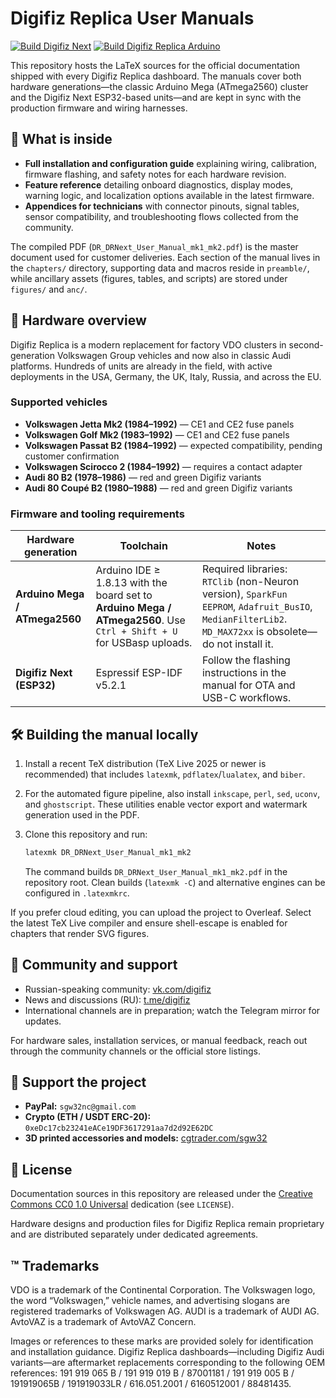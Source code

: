 # Digifiz Replica User Manuals

[![Build Digifiz Next](https://github.com/Sgw32/DigifizReplica/actions/workflows/build_main.yml/badge.svg)](https://github.com/Sgw32/DigifizReplica/actions/workflows/build_main.yml)
[![Build Digifiz Replica Arduino](https://github.com/Sgw32/DigifizReplica/actions/workflows/build_legacy_arduino.yml/badge.svg)](https://github.com/Sgw32/DigifizReplica/actions/workflows/build_legacy_arduino.yml)

This repository hosts the LaTeX sources for the official documentation shipped with every Digifiz Replica dashboard.  The manuals cover both hardware generations—the classic Arduino Mega (ATmega2560) cluster and the Digifiz Next ESP32-based units—and are kept in sync with the production firmware and wiring harnesses.

## 📘 What is inside

- **Full installation and configuration guide** explaining wiring, calibration, firmware flashing, and safety notes for each hardware revision.
- **Feature reference** detailing onboard diagnostics, display modes, warning logic, and localization options available in the latest firmware.
- **Appendices for technicians** with connector pinouts, signal tables, sensor compatibility, and troubleshooting flows collected from the community.

The compiled PDF (`DR_DRNext_User_Manual_mk1_mk2.pdf`) is the master document used for customer deliveries.  Each section of the manual lives in the `chapters/` directory, supporting data and macros reside in `preamble/`, while ancillary assets (figures, tables, and scripts) are stored under `figures/` and `anc/`.

## 🚗 Hardware overview

Digifiz Replica is a modern replacement for factory VDO clusters in second-generation Volkswagen Group vehicles and now also in classic Audi platforms.  Hundreds of units are already in the field, with active deployments in the USA, Germany, the UK, Italy, Russia, and across the EU.

### Supported vehicles

- **Volkswagen Jetta Mk2 (1984–1992)** — CE1 and CE2 fuse panels
- **Volkswagen Golf Mk2 (1983–1992)** — CE1 and CE2 fuse panels
- **Volkswagen Passat B2 (1984–1992)** — expected compatibility, pending customer confirmation
- **Volkswagen Scirocco 2 (1984–1992)** — requires a contact adapter
- **Audi 80 B2 (1978–1986)** — red and green Digifiz variants
- **Audi 80 Coupé B2 (1980–1988)** — red and green Digifiz variants

### Firmware and tooling requirements

| Hardware generation | Toolchain | Notes |
| --- | --- | --- |
| **Arduino Mega / ATmega2560** | Arduino IDE ≥ 1.8.13 with the board set to **Arduino Mega / ATmega2560**. Use `Ctrl + Shift + U` for USBasp uploads. | Required libraries: `RTClib` (non-Neuron version), `SparkFun EEPROM`, `Adafruit_BusIO`, `MedianFilterLib2`.  `MD_MAX72xx` is obsolete—do not install it. |
| **Digifiz Next (ESP32)** | Espressif ESP-IDF v5.2.1 | Follow the flashing instructions in the manual for OTA and USB-C workflows. |

## 🛠️ Building the manual locally

1. Install a recent TeX distribution (TeX Live 2025 or newer is recommended) that includes `latexmk`, `pdflatex`/`lualatex`, and `biber`.
2. For the automated figure pipeline, also install `inkscape`, `perl`, `sed`, `uconv`, and `ghostscript`.  These utilities enable vector export and watermark generation used in the PDF.
3. Clone this repository and run:

   ```sh
   latexmk DR_DRNext_User_Manual_mk1_mk2
   ```

   The command builds `DR_DRNext_User_Manual_mk1_mk2.pdf` in the repository root.  Clean builds (`latexmk -C`) and alternative engines can be configured in `.latexmkrc`.

If you prefer cloud editing, you can upload the project to Overleaf.  Select the latest TeX Live compiler and ensure shell-escape is enabled for chapters that render SVG figures.

## 🤝 Community and support

- Russian-speaking community: [vk.com/digifiz](https://vk.com/digifiz)
- News and discussions (RU): [t.me/digifiz](https://t.me/digifiz)
- International channels are in preparation; watch the Telegram mirror for updates.

For hardware sales, installation services, or manual feedback, reach out through the community channels or the official store listings.

## 💖 Support the project

- **PayPal:** `sgw32nc@gmail.com`
- **Crypto (ETH / USDT ERC-20):** `0xeDc17cb23241eACe19DF3617291aa7d2d92E62DC`
- **3D printed accessories and models:** [cgtrader.com/sgw32](https://www.cgtrader.com/sgw32)

## 🧾 License

Documentation sources in this repository are released under the [Creative Commons CC0 1.0 Universal](https://creativecommons.org/publicdomain/zero/1.0/) dedication (see `LICENSE`).

Hardware designs and production files for Digifiz Replica remain proprietary and are distributed separately under dedicated agreements.

## ™️ Trademarks

VDO is a trademark of the Continental Corporation.
The Volkswagen logo, the word “Volkswagen,” vehicle names, and advertising slogans are registered trademarks of Volkswagen AG.
AUDI is a trademark of AUDI AG.
AvtoVAZ is a trademark of AvtoVAZ Concern.

Images or references to these marks are provided solely for identification and installation guidance.  Digifiz Replica dashboards—including Digifiz Audi variants—are aftermarket replacements corresponding to the following OEM references: 191 919 065 B / 191 919 019 B / 87001181 / 191 919 005 B / 191919065B / 191919033LR / 616.051.2001 / 6160512001 / 88481435.
